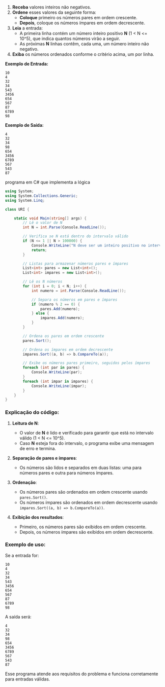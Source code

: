 
1. **Receba** valores inteiros não negativos.
2. **Ordene** esses valores da seguinte forma:
   - **Coloque** primeiro os números pares em ordem crescente.
   - **Depois**, coloque os números ímpares em ordem decrescente.
3. **Leia** a entrada:
   - A primeira linha contém um número inteiro positivo **N** (1 < N <= 10^5), que indica quantos números virão a seguir.
   - As próximas **N** linhas contêm, cada uma, um número inteiro não negativo.
4. **Exiba** os números ordenados conforme o critério acima, um por linha.

**Exemplo de Entrada:**
```
10
4
32
34
543
3456
654
567
87
6789
98
```

**Exemplo de Saída:**
```
4
32
34
98
654
3456
6789
567
543
87
```

programa em C# que implementa a lógica 

```csharp
using System;
using System.Collections.Generic;
using System.Linq;

class URI {

    static void Main(string[] args) { 
        // Lê o valor de N
        int N = int.Parse(Console.ReadLine());

        // Verifica se N está dentro do intervalo válido
        if (N <= 1 || N > 100000) {
            Console.WriteLine("N deve ser um inteiro positivo no intervalo 1 < N <= 10^5.");
            return;
        }

        // Listas para armazenar números pares e ímpares
        List<int> pares = new List<int>();
        List<int> impares = new List<int>();

        // Lê os N números
        for (int i = 0; i < N; i++) {
            int numero = int.Parse(Console.ReadLine());

            // Separa os números em pares e ímpares
            if (numero % 2 == 0) {
                pares.Add(numero);
            } else {
                impares.Add(numero);
            }
        }

        // Ordena os pares em ordem crescente
        pares.Sort();

        // Ordena os ímpares em ordem decrescente
        impares.Sort((a, b) => b.CompareTo(a));

        // Exibe os números pares primeiro, seguidos pelos ímpares
        foreach (int par in pares) {
            Console.WriteLine(par);
        }
        foreach (int impar in impares) {
            Console.WriteLine(impar);
        }
    }
}
```

### Explicação do código:
1. **Leitura de N**:
   - O valor de **N** é lido e verificado para garantir que está no intervalo válido (1 < N <= 10^5).
   - Caso **N** esteja fora do intervalo, o programa exibe uma mensagem de erro e termina.

2. **Separação de pares e ímpares**:
   - Os números são lidos e separados em duas listas: uma para números pares e outra para números ímpares.

3. **Ordenação**:
   - Os números pares são ordenados em ordem crescente usando `pares.Sort()`.
   - Os números ímpares são ordenados em ordem decrescente usando `impares.Sort((a, b) => b.CompareTo(a))`.

4. **Exibição dos resultados**:
   - Primeiro, os números pares são exibidos em ordem crescente.
   - Depois, os números ímpares são exibidos em ordem decrescente.

### Exemplo de uso:
Se a entrada for:
```
10
4
32
34
543
3456
654
567
87
6789
98
```

A saída será:
```
4
32
34
98
654
3456
6789
567
543
87
```

Esse programa atende aos requisitos do problema e funciona corretamente para entradas válidas.